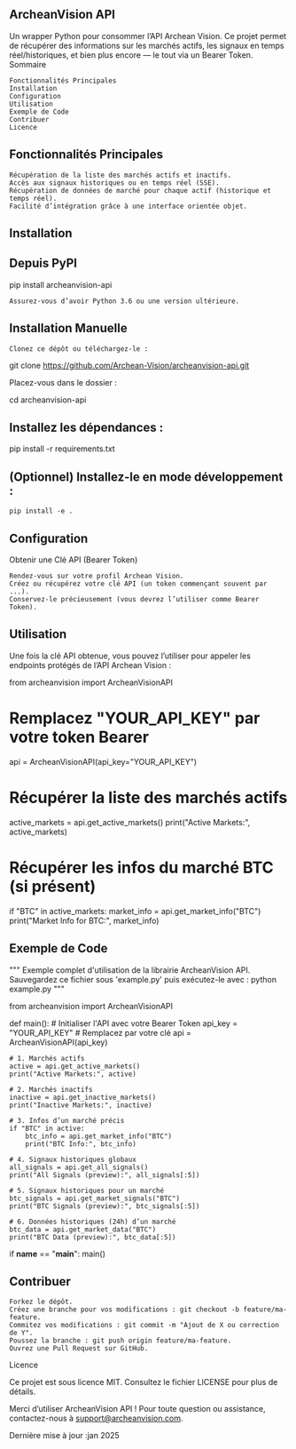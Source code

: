 ## ArcheanVision API

Un wrapper Python pour consommer l’API Archean Vision.
Ce projet permet de récupérer des informations sur les marchés actifs, les signaux en temps réel/historiques, et bien plus encore — le tout via un Bearer Token.
Sommaire

    Fonctionnalités Principales
    Installation
    Configuration
    Utilisation
    Exemple de Code
    Contribuer
    Licence

## Fonctionnalités Principales

    Récupération de la liste des marchés actifs et inactifs.
    Accès aux signaux historiques ou en temps réel (SSE).
    Récupération de données de marché pour chaque actif (historique et temps réel).
    Facilité d’intégration grâce à une interface orientée objet.

## Installation
## Depuis PyPI

pip install archeanvision-api

    Assurez-vous d’avoir Python 3.6 ou une version ultérieure.

## Installation Manuelle

    Clonez ce dépôt ou téléchargez-le :

git clone https://github.com/Archean-Vision/archeanvision-api.git

Placez-vous dans le dossier :

cd archeanvision-api

## Installez les dépendances :

pip install -r requirements.txt

## (Optionnel) Installez-le en mode développement :

    pip install -e .

## Configuration
Obtenir une Clé API (Bearer Token)

    Rendez-vous sur votre profil Archean Vision.
    Créez ou récupérez votre clé API (un token commençant souvent par ...).
    Conservez-le précieusement (vous devrez l’utiliser comme Bearer Token).

## Utilisation

Une fois la clé API obtenue, vous pouvez l’utiliser pour appeler les endpoints protégés de l’API Archean Vision :

from archeanvision import ArcheanVisionAPI

# Remplacez "YOUR_API_KEY" par votre token Bearer
api = ArcheanVisionAPI(api_key="YOUR_API_KEY")

# Récupérer la liste des marchés actifs
active_markets = api.get_active_markets()
print("Active Markets:", active_markets)

# Récupérer les infos du marché BTC (si présent)
if "BTC" in active_markets:
    market_info = api.get_market_info("BTC")
    print("Market Info for BTC:", market_info)

## Exemple de Code

"""
Exemple complet d'utilisation de la librairie ArcheanVision API.
Sauvegardez ce fichier sous 'example.py' puis exécutez-le avec : 
    python example.py
"""

from archeanvision import ArcheanVisionAPI

def main():
    # Initialiser l'API avec votre Bearer Token
    api_key = "YOUR_API_KEY"  # Remplacez par votre clé
    api = ArcheanVisionAPI(api_key)

    # 1. Marchés actifs
    active = api.get_active_markets()
    print("Active Markets:", active)

    # 2. Marchés inactifs
    inactive = api.get_inactive_markets()
    print("Inactive Markets:", inactive)

    # 3. Infos d’un marché précis
    if "BTC" in active:
        btc_info = api.get_market_info("BTC")
        print("BTC Info:", btc_info)

    # 4. Signaux historiques globaux
    all_signals = api.get_all_signals()
    print("All Signals (preview):", all_signals[:5])

    # 5. Signaux historiques pour un marché
    btc_signals = api.get_market_signals("BTC")
    print("BTC Signals (preview):", btc_signals[:5])

    # 6. Données historiques (24h) d’un marché
    btc_data = api.get_market_data("BTC")
    print("BTC Data (preview):", btc_data[:5])

if __name__ == "__main__":
    main()

## Contribuer

    Forkez le dépôt.
    Créez une branche pour vos modifications : git checkout -b feature/ma-feature.
    Commitez vos modifications : git commit -m "Ajout de X ou correction de Y".
    Poussez la branche : git push origin feature/ma-feature.
    Ouvrez une Pull Request sur GitHub.

Licence

Ce projet est sous licence MIT. Consultez le fichier LICENSE pour plus de détails.

Merci d’utiliser ArcheanVision API !
Pour toute question ou assistance, contactez-nous à support@archeanvision.com.

Dernière mise à jour :jan 2025